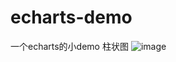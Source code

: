 # echarts-demo
一个echarts的小demo
柱状图
![image](http://github.com/yanglujie/echarts-demo/raw/master/images/demo.jpg)
